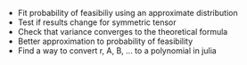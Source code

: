 - Fit probability of feasibiliy using an approximate distribution
- Test if results change for symmetric tensor
- Check that variance converges to the theoretical formula
- Better approximation to probability of feasibility
- Find a way to convert r, A, B, ... to a polynomial in julia
